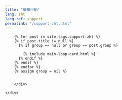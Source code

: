 ```yaml
---
title: "聲援行動"
lang: zht
lang-ref: support
permalink: "/support-zht.html"
---
```


<div class="container">
    <div class="row justify-content-center">
        <div class="col-md-8">

            
        {% for post in site.tags.support-zht %}
        {% if post.title != null %}
          {% if group == null or group == post.group %}
         
            {% include main-loop-card.html %}
          {% endif %}
        {% endif %}
        {% endfor %}
        {% assign group = nil %}
        

        </div>
        
    </div>
</div>
